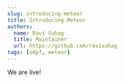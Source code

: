 ```yaml
---
slug: introducing-meteor
title: Introducing Meteor
authors:
  name: Ravi Suhag
  title: Maintainer
  url: https://github.com/ravisuhag
tags: [odpf, meteor]
---
```


We are live!
